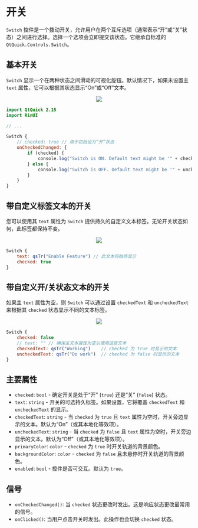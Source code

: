 # 开关

`Switch` 控件是一个拨动开关，允许用户在两个互斥选项（通常表示“开”或“关”状态）之间进行选择。选择一个选项会立即提交该状态。它继承自标准的 `QtQuick.Controls.Switch`。

## 基本开关

`Switch` 显示一个在两种状态之间滑动的可视化旋钮。默认情况下，如果未设置主 `text` 属性，它可以根据其状态显示“On”或“Off”文本。

<div align="center">
  <img src="/assets/images/BasicInput/Switch/switch-basic.png"> <!-- 占位符：图片路径待确认或创建 -->
</div>

```qml
import QtQuick 2.15
import RinUI

// ...

Switch {
    // checked: true // 用于初始设为“开”状态
    onCheckedChanged: {
        if (checked) {
            console.log("Switch is ON. Default text might be '" + checkedText + "'");
        } else {
            console.log("Switch is OFF. Default text might be '" + uncheckedText + "'");
        }
    }
}
```

## 带自定义标签文本的开关

您可以使用其 `text` 属性为 `Switch` 提供持久的自定义文本标签。无论开关状态如何，此标签都保持不变。

<div align="center">
  <img src="/assets/images/BasicInput/Switch/switch-custom-text.png"> <!-- 占位符：图片路径待确认或创建 -->
</div>

```qml
Switch {
    text: qsTr("Enable Feature") // 此文本将始终显示
    checked: true
}
```

## 带自定义开/关状态文本的开关

如果主 `text` 属性为空，则 `Switch` 可以通过设置 `checkedText` 和 `uncheckedText` 来根据其 `checked` 状态显示不同的文本标签。

<div align="center">
  <img src="/assets/images/BasicInput/Switch/switch-on-off-text.png"> <!-- 占位符：图片路径待确认或创建 -->
</div>

```qml
Switch {
    checked: false
    // text: "" // 确保主文本属性为空以使用这些文本
    checkedText: qsTr("Working")    // checked 为 true 时显示的文本
    uncheckedText: qsTr("Do work")  // checked 为 false 时显示的文本
}
```

## 主要属性

*   `checked`: `bool` - 确定开关是处于“开” (`true`) 还是“关” (`false`) 状态。
*   `text`: `string` - 开关的可选持久标签。如果设置，它将覆盖 `checkedText` 和 `uncheckedText` 的显示。
*   `checkedText`: `string` - 当 `checked` 为 `true` 且 `text` 属性为空时，开关旁边显示的文本。默认为“On”（或其本地化等效项）。
*   `uncheckedText`: `string` - 当 `checked` 为 `false` 且 `text` 属性为空时，开关旁边显示的文本。默认为“Off”（或其本地化等效项）。
*   `primaryColor`: `color` - `checked` 为 `true` 时开关轨道的背景颜色。
*   `backgroundColor`: `color` - `checked` 为 `false` 且未悬停时开关轨道的背景颜色。
*   `enabled`: `bool` - 控件是否可交互。默认为 `true`。

## 信号

*   `onCheckedChanged()`: 当 `checked` 状态更改时发出。这是响应状态更改最常用的信号。
*   `onClicked()`: 当用户点击开关时发出。此操作也会切换 `checked` 状态。

```
